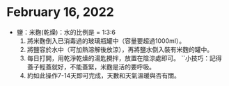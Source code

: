 # February 16, 2022

- 鹽：米麴(乾燥)：水的比例是 = 1:3:6
   1. 將米麴倒入已消毒過的玻璃瓶罐中（容量要超過1000ml）。
   2. 將鹽容於水中（可加熱溶解後放涼），再將鹽水倒入裝有米麴的罐中。
   3. 每日打開，用乾淨乾燥的湯匙攪拌，放置在陰涼處即可。
   ``小技巧：記得蓋子輕蓋就好，不能蓋緊，米麴是活的要呼吸。
   4. 約如此操作7-14天即可完成，天數和天氣溫暖與否有關。
